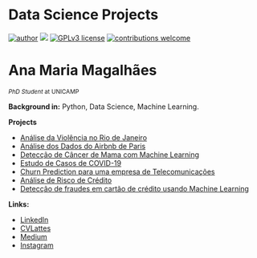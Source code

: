 # Data Science Projects 
[![author](https://img.shields.io/badge/author-anammagalhaes-red.svg)](https://www.linkedin.com/in/ana-maria-dos-santos-magalhães-a1939a58) [![](https://img.shields.io/badge/python-3.7+-blue.svg)](https://www.python.org/downloads/release/python-365/) [![GPLv3 license](https://img.shields.io/badge/License-GPLv3-blue.svg)](http://perso.crans.org/besson/LICENSE.html) [![contributions welcome](https://img.shields.io/badge/contributions-welcome-brightgreen.svg?style=flat)](https://github.com/anammagalhaes)


# Ana Maria Magalhães
<sub>*PhD Student* at UNICAMP</sub>

**Background in:** Python, Data Science, Machine Learning.

**Projects**
* [Análise da Violência no Rio de Janeiro](https://github.com/anammagalhaes/Data-Science-Projects-/blob/master/An%C3%A1lise_da_viol%C3%AAncia_do_Rio_de_Janeiro.ipynb)
* [Análise dos Dados do Airbnb de Paris](https://github.com/anammagalhaes/Data-Science-Projects-/blob/master/An%C3%A1lise_dos_dados_do_Airbnb_de_Paris.ipynb)
* [Detecção de Câncer de Mama com Machine Learning](https://github.com/anammagalhaes/Data-Science-Projects-/blob/master/DETEC%C3%87%C3%83O_DE_CANCER_DE_MAMA_MACHINE_LEARNING.ipynb)
* [Estudo de Casos de COVID-19](https://github.com/anammagalhaes/Data-Science-Projects-/blob/master/Estudo_de_casos_do_COVID_19.ipynb)
* [Churn Prediction para uma empresa de Telecomunicações](https://github.com/anammagalhaes/Data-Science-Projects-/blob/master/Churn_Prediction_para_uma_empresa_de_Telecomunica%C3%A7%C3%B5es.ipynb)
* [Análise de Risco de Crédito](https://github.com/anammagalhaes/Data-Science-Projects-/blob/master/An%C3%A1lise_de_Risco_de_Cr%C3%A9dito.ipynb)
* [Detecção de fraudes em cartão de crédito usando Machine Learning](https://github.com/anammagalhaes/Data-Science-Projects-/blob/master/Machine_Learning_para_detec%C3%A7%C3%A3o_de_fraudes_em_cart%C3%A3o_de_cr%C3%A9dito.ipynb)


**Links:**
* [LinkedIn](https://www.linkedin.com/in/ana-maria-dos-santos-magalh%C3%A3es-a1939a58/)
* [CVLattes](http://lattes.cnpq.br/0396178578177258) 
* [Medium](https://medium.com/@anamariaeal)
* [Instagram](https://www.instagram.com/lanceosdados/)



